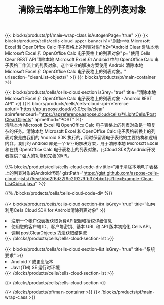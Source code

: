 ﻿---
title: 清除云端本地工作簿上的列表对象
description: 用于清除 Microsoft Excel 和 OpenOffice Calc 上的列表对象的云 API 和 SDK。通过Cells云API清除本地电子表格上的列表对象。SDK支持多种开发语言。它们包括 Android、C#、Go、Java、NodeJS、Perl、PHP、Python、Ruby 和 swift。
---
{{< blocks/products/pf/main-wrap-class isAutogenPage="true" >}}
{{< blocks/products/cells/cells-cloud-upper-banner h1="删除本地 Microsoft Excel 和 OpenOffice Calc 电子表格上的列表对象" h2="Android Clear 清除本地 Microsoft Excel 和 OpenOffice Calc 电子表格上的列表对象" p="使用 Cells Clear REST API 清除本地 Microsoft Excel 和 Android 中的 OpenOffice Calc 电子表格工作流上的列表对象。这个专业的解决方案使用 Android 清除本地 Microsoft Excel 和 OpenOffice Calc 电子表格上的列表对象。" urlsection="clear/List-objects/" >}}
{{< blocks/products/pf/main-container >}}

{{< blocks/products/cells/cells-cloud-section isGrey="true" title="清除本地 Microsoft Excel 和 OpenOffice Calc 电子表格上的列表对象 - Android REST API" >}}
{{% blocks/products/cells/cells-cloud-api-reference apiurl="https://api.aspose.cloud/v3.0/cells/clear" apireferenceurl="https://apireference.aspose.cloud/cells/#/LightCells/PostClearObjects" apimethod="POST" %}}
<br/>
清除本地 Microsoft Excel 和 OpenOffice Calc 电子表格上的列表对象是一项复杂的任务。清除本地 Microsoft Excel 和 OpenOffice Calc 电子表格转换上的列表对象是由我们的 Android SDK 执行的，同时保留源电子表格的主要结构和逻辑内容。我们的 Android 库是一个专业的解决方案，用于清除本地 Microsoft Excel 和在线 OpenOffice Calc 电子表格上的列表对象。此Cloud SDK为Android开发者提供了强大的功能和完善的API。
<br/>
<br/>
{{% blocks/products/cells/cells-cloud-code-div title="用于清除本地电子表格上的列表对象的Android代码" gistPath="https://gist.github.com/aspose-cells-cloud-gists/75ea6b5d2f6d82f9c2f9279fb37ebbdf.js?file=Example-Clear-ListObject.java" %}}
  
{{% /blocks/products/cells/cells-cloud-code-div %}}
<br/>
<br/>
{{< blocks/products/cells/cells-cloud-section-list isGrey="true" title="如何利用Cells Cloud SDK for Android清除列表对象" >}}
<li>注册一个帐户<a href="https://dashboard.aspose.cloud/">仪表板</a>获取免费API配额和授权详细信息</li>
<li>使用您的客户端 ID、客户端密钥、基本 URL 和 API 版本初始化 Cells API。</li>
<li>调用 postClearObjects 方法获取结果流</li>
{{< /blocks/products/cells/cells-cloud-section-list >}}
<br/>
<br/>
{{< blocks/products/cells/cells-cloud-section-list isGrey="true" title="系统要求" >}}
<li>Android 7 或更高版本</li>
<li>Java(TM) SE 运行时环境</li>
{{< /blocks/products/cells/cells-cloud-section-list >}}

{{< /blocks/products/cells/cells-cloud-section >}}

{{< /blocks/products/pf/main-container >}}
{{< /blocks/products/pf/main-wrap-class >}}
